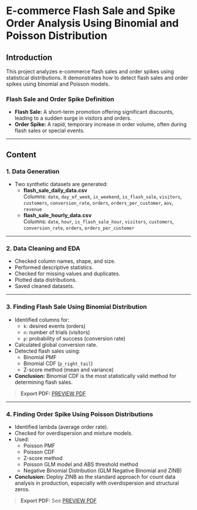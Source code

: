 # E-commerce Flash Sale and Spike Order Analysis Using Binomial and Poisson Distribution

## Introduction

This project analyzes e-commerce flash sales and order spikes using statistical distributions. It demonstrates how to detect flash sales and order spikes using binomial and Poisson models.

### Flash Sale and Order Spike Definition

- **Flash Sale:** A short-term promotion offering significant discounts, leading to a sudden surge in visitors and orders.
- **Order Spike:** A rapid, temporary increase in order volume, often during flash sales or special events.

---

## Content

### 1. Data Generation

- Two synthetic datasets are generated:
    - **flash_sale_daily_data.csv**  
        Columns: `date`, `day_of_week`, `is_weekend`, `is_flash_sale`, `visitors`, `customers`, `conversion_rate`, `orders`, `orders_per_customer`, `aov`, `revenue`
    - **flash_sale_hourly_data.csv**  
        Columns: `date`, `hour`, `is_flash_sale_hour`, `visitors`, `customers`, `conversion_rate`, `orders`, `orders_per_customer`

---

### 2. Data Cleaning and EDA

- Checked column names, shape, and size.
- Performed descriptive statistics.
- Checked for missing values and duplicates.
- Plotted data distributions.
- Saved cleaned datasets.

---

### 3. Finding Flash Sale Using Binomial Distribution

- Identified columns for:
    - `k`: desired events (orders)
    - `n`: number of trials (visitors)
    - `p`: probability of success (conversion rate)
- Calculated global conversion rate.
- Detected flash sales using:
    - Binomial PMF
    - Binomial CDF (`p_right_tail`)
    - Z-score method (mean and variance)
- **Conclusion:** Binomial CDF is the most statistically valid method for determining flash sales.

> **Export PDF:** [PREVIEW PDF](PDF/Flashsale.pdf)

---

### 4. Finding Order Spike Using Poisson Distributions

- Identified lambda (average order rate).
- Checked for overdispersion and mixture models.
- Used:
    - Poisson PMF
    - Poisson CDF
    - Z-score method
    - Poisson GLM model and ABS threshold method
    - Negative Binomial Distribution (GLM Negative Binomial and ZINB)
- **Conclusion:** Deploy ZINB as the standard approach for count data analysis in production, especially with overdispersion and structural zeros.

> **Export PDF:** See [PREVIEW PDF](PDF/orderspike.pdf)
